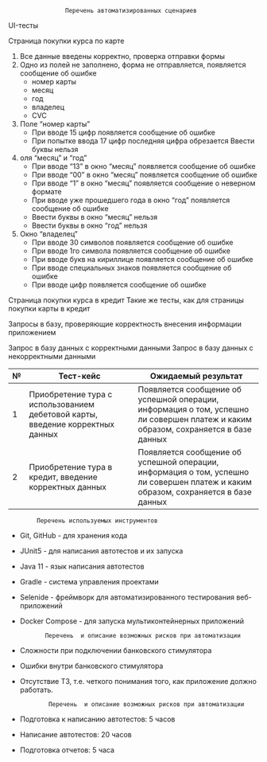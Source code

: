                     Перечень автоматизированных сценариев

UI-тесты

Cтраница покупки курса по карте

1) Все данные введены корректно, проверка отправки формы
2) Одно из полей не заполнено, форма не отправляется, появляется сообщение об ошибке
    - номер карты
    - месяц
    - год
    - владелец
    - CVC
3) Поле “номер карты”
    - При вводе 15 цифр появляется сообщение об ошибке
    - При попытке ввода 17 цифр последняя цифра обрезается
     Ввести буквы нельзя
5) оля “месяц” и “год”
    - При вводе “13” в окно “месяц” появляется сообщение об ошибке
    - При вводе “00” в окно “месяц” появляется сообщение об ошибке
    - При вводе “1” в окно “месяц” появляется сообщение о неверном формате
    - При вводе уже прошедшего года в окно “год” появляется сообщение об ошибке
    - Ввести буквы в окно “месяц” нельзя
    - Ввести буквы в окно “год” нельзя
6) Окно “владелец”
    - При вводе 30 символов появляется сообщение об ошибке
    - При вводе 1го символа появляется сообщение об ошибке
    - При вводе букв на кириллице появляется сообщение об ошибке
    - При вводе специальных знаков появляется сообщение об ошибке
    - При вводе цифр появляется сообщение об ошибке

Cтраница покупки курса в кредит
Такие же тесты, как для страницы покупки карты в кредит


Запросы в базу, проверяющие корректность внесения информации приложением

Запрос в базу данных с корректными данными
Запрос в базу данных с некорректными данными


|№         |Тест-кейс  |Ожидаемый результат|
|----------|-----------|------------|
|1     |Приобретение тура с использованием дебетовой карты, введение корректных данных       |Появляется сообщение об успешной операции, информация о том, успешно ли совершен платеж и каким образом, сохраняется в базе данных        |
|2|Приобретение тура в кредит, введение корректных данных  |Появляется сообщение об успешной операции, информация о том, успешно ли совершен платеж и каким образом, сохраняется в базе данных|


            Перечень используемых инструментов

- Git, GitHub - для хранения кода
- JUnit5 - для написания автотестов и их запуска
- Java 11 - язык написания автотестов
- Gradle - система управления проектами
- Selenide - фреймворк для автоматизированного тестирования веб-приложений
- Docker Compose - для запуска мультиконтейнерных приложений


             Перечень  и описание возможных рисков при автоматизации

- Сложности при подключении банковского стимулятора
- Ошибки внутри банковского стимулятора
- Отсутствие ТЗ, т.е. четкого понимания того, как приложение должно работать.

              Перечень  и описание возможных рисков при автоматизации

- Подготовка к написанию автотестов: 5 часов
- Написание автотестов: 20 часов
- Подготовка отчетов: 5 часа



